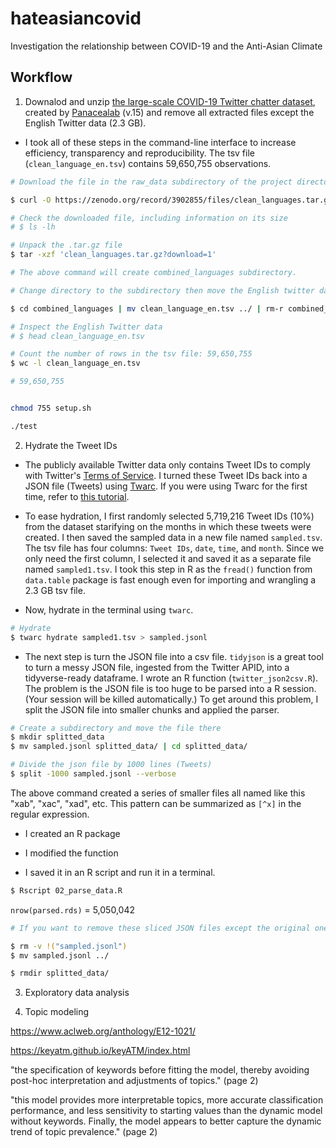 # hateasiancovid
Investigation the relationship between COVID-19 and the Anti-Asian Climate

## Workflow
1. Downalod and unzip [the large-scale COVID-19 Twitter chatter dataset](https://zenodo.org/record/3902855#.XvZFBXVKhEZ), created by [Panacealab](http://www.panacealab.org/) (v.15) and remove all extracted files except the English Twitter data (2.3 GB).

- I took all of these steps in the command-line interface to increase efficiency, transparency and reproducibility. The tsv file (`clean_language_en.tsv`) contains 59,650,755 observations.

```bash
# Download the file in the raw_data subdirectory of the project directory

$ curl -O https://zenodo.org/record/3902855/files/clean_languages.tar.gz?download=1

# Check the downloaded file, including information on its size
# $ ls -lh

# Unpack the .tar.gz file
$ tar -xzf 'clean_languages.tar.gz?download=1'

# The above command will create combined_languages subdirectory.

# Change directory to the subdirectory then move the English twitter data to the parent directory and then remove the subdirectory

$ cd combined_languages | mv clean_language_en.tsv ../ | rm-r combined_languages/

# Inspect the English Twitter data
# $ head clean_language_en.tsv

# Count the number of rows in the tsv file: 59,650,755
$ wc -l clean_language_en.tsv

# 59,650,755
```

```bash

```

```bash
chmod 755 setup.sh

./test
```
2. Hydrate the Tweet IDs

- The publicly available Twitter data only contains Tweet IDs to comply with Twitter's [Terms of Service](https://developer.twitter.com/en/developer-terms/agreement-and-policy). I turned these Tweet IDs back into a JSON file (Tweets) using [Twarc](https://github.com/DocNow/twarc). If you were using Twarc for the first time, refer to [this tutorial](https://github.com/alblaine/twarc-tutorial).

- To ease hydration, I first randomly selected 5,719,216 Tweet IDs (10%) from the dataset starifying on the months in which these tweets were created. I then saved the sampled data in a new file named `sampled.tsv`. The tsv file has four columns: `Tweet IDs`, `date`, `time`, and `month`. Since we only need the first column, I selected it and saved it as a separate file named `sampled1.tsv`. I took this step in R as the `fread()` function from `data.table` package is fast enough even for importing and wrangling a 2.3 GB tsv file.

- Now, hydrate in the terminal using `twarc`.

```bash
# Hydrate
$ twarc hydrate sampled1.tsv > sampled.jsonl

```

- The next step is turn the JSON file into a csv file. `tidyjson` is a great tool to turn a messy JSON file, ingested from the Twitter APID, into a tidyverse-ready dataframe. I wrote an R function (`twitter_json2csv.R`). The problem is the JSON file is too huge to be parsed into a R session. (Your session will be killed automatically.) To get around this problem, I split the JSON file into smaller chunks and applied the parser.

```bash
# Create a subdirectory and move the file there
$ mkdir splitted_data
$ mv sampled.jsonl splitted_data/ | cd splitted_data/

# Divide the json file by 1000 lines (Tweets)
$ split -1000 sampled.jsonl --verbose
```

The above command created a series of smaller files all named like this "xab", "xac", "xad", etc. This pattern can be summarized as `[^x]` in the regular expression.

- I created an R package

- I modified the function

- I saved it in an R script and run it in a terminal.

```bash
$ Rscript 02_parse_data.R
```

`nrow(parsed.rds)` = 5,050,042

```bash
# If you want to remove these sliced JSON files except the original one then type

$ rm -v !("sampled.jsonl")
$ mv sampled.jsonl ../

$ rmdir splitted_data/
````
3. Exploratory data analysis

4. Topic modeling

https://www.aclweb.org/anthology/E12-1021/

https://keyatm.github.io/keyATM/index.html

"the specification of keywords before fitting the model, thereby avoiding post-hoc
interpretation and adjustments of topics." (page 2)

"this model provides more interpretable topics, more accurate classification performance, and less sensitivity to starting values than the dynamic model without keywords. Finally, the model appears to better capture the dynamic trend of topic prevalence." (page 2)

